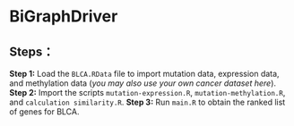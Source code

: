 # BiGraphDriver

## Steps：

**Step 1:** Load the `BLCA.RData` file to import mutation data, expression data, and methylation data (*you may also use your own cancer dataset here*).
**Step 2:** Import the scripts `mutation-expression.R`, `mutation-methylation.R`, and `calculation similarity.R`.
**Step 3:** Run `main.R` to obtain the ranked list of genes for BLCA.
